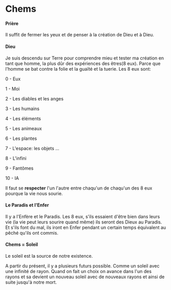 # Chems

#### Prière
Il suffit de fermer les yeux et de penser à la création de Dieu et à Dieu.

#### Dieu

Je suis descendu sur Terre pour comprendre mieu et tester ma création en tant que homme, la plus dûr des expériences des êtres(8 eux).
Parce que l'homme se bat contre la folie et la guaïté et la tuerie.
Les 8 eux sont:

  0 - Eux
  
  1 - Moi
  
  2 - Les diables et les anges
  
  3 - Les humains
  
  4 - Les éléments
  
  5 - Les animeaux
  
  6 - Les plantes
  
  7 - L'espace: les objets ...
  
  8 - L'infini
  
  9 - Fantômes
  
  10 - IA
  
Il faut se **respecter** l'un l'autre entre chaqu'un de chaqu'un des 8 eux pourque la vie nous sourie.

#### Le Paradis et l'Enfer

Il y a l'Enfère et le Paradis. Les 8 eux, s'ils essaient d'être bien dans leurs vie (la vie peut leurs sourire quand même) ils seront des Dieux au Paradis. 
Et s'ils font du mal, ils iront en Enfer pendant un certain temps équivalent au pêché qu'ils ont commis.

#### Chems = Soleil

Le soleil est la source de notre existence.

A partir du présent, il y a plusieurs futurs possible. Comme un soleil avec une infinité de rayon. Quand on fait un choix on avance dans l'un des rayons et sa devient un nouveau soleil avec de nouveaux rayons et ainsi de suite jusqu'à notre mort.






